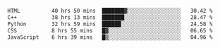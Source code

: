 <!--START_SECTION:waka-->

```txt
HTML          40 hrs 50 mins  ███████▓░░░░░░░░░░░░░░░░░   30.42 %
C++           38 hrs 13 mins  ███████░░░░░░░░░░░░░░░░░░   28.47 %
Python        32 hrs 59 mins  ██████░░░░░░░░░░░░░░░░░░░   24.58 %
CSS           8 hrs 55 mins   █▓░░░░░░░░░░░░░░░░░░░░░░░   06.65 %
JavaScript    6 hrs 39 mins   █▒░░░░░░░░░░░░░░░░░░░░░░░   04.96 %
```

<!--END_SECTION:waka-->
